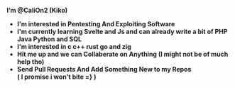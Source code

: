 <b>I’m @CaliOn2 (Kiko) 
- I'm interested in Pentesting And Exploiting Software
- I'm currently learning Svelte and Js and can already write a bit of PHP Java Python and SQL
- I'm interested in c c++ rust go and zig
- Hit me up and we can Collaberate on Anything (I might not be of much help tho) 
- Send Pull Requests And Add Something New to my Repos </br> ( I promise i won't bite =} )</b>

<!---
CaliOn2/CaliOn2 is a ✨ special ✨ repository because its `README.md` (this file) appears on your GitHub profile.
You can click the Preview link to take a look at your changes.
--->
